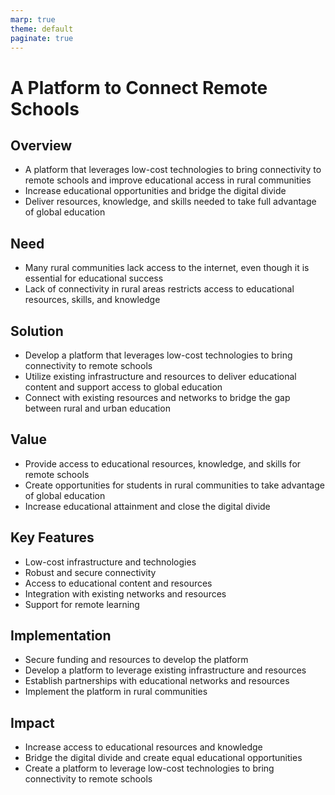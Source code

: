 ```yaml
---
marp: true
theme: default
paginate: true
---
```

# A Platform to Connect Remote Schools

## Overview

- A platform that leverages low-cost technologies to bring connectivity to remote schools and improve educational access in rural communities
- Increase educational opportunities and bridge the digital divide
- Deliver resources, knowledge, and skills needed to take full advantage of global education

## Need

- Many rural communities lack access to the internet, even though it is essential for educational success
- Lack of connectivity in rural areas restricts access to educational resources, skills, and knowledge

## Solution

- Develop a platform that leverages low-cost technologies to bring connectivity to remote schools
- Utilize existing infrastructure and resources to deliver educational content and support access to global education
- Connect with existing resources and networks to bridge the gap between rural and urban education

## Value

- Provide access to educational resources, knowledge, and skills for remote schools
- Create opportunities for students in rural communities to take advantage of global education
- Increase educational attainment and close the digital divide

## Key Features

- Low-cost infrastructure and technologies
- Robust and secure connectivity
- Access to educational content and resources
- Integration with existing networks and resources
- Support for remote learning

## Implementation

- Secure funding and resources to develop the platform
- Develop a platform to leverage existing infrastructure and resources
- Establish partnerships with educational networks and resources
- Implement the platform in rural communities

## Impact

- Increase access to educational resources and knowledge
- Bridge the digital divide and create equal educational opportunities
- Create a platform to leverage low-cost technologies to bring connectivity to remote schools
  